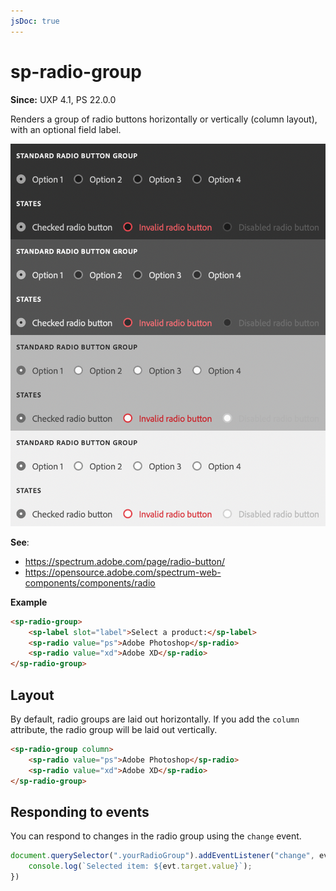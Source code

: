 ```yaml
---
jsDoc: true
---
```

# sp-radio-group

**Since:** UXP 4.1, PS 22.0.0

Renders a group of radio buttons horizontally or vertically (column layout), with an optional field label.

![Radio groups](../assets/sp-radio.png)

**See**:
- https://spectrum.adobe.com/page/radio-button/
- https://opensource.adobe.com/spectrum-web-components/components/radio

**Example**

```html
<sp-radio-group>
    <sp-label slot="label">Select a product:</sp-label>
    <sp-radio value="ps">Adobe Photoshop</sp-radio>
    <sp-radio value="xd">Adobe XD</sp-radio>
</sp-radio-group>
```

## Layout

By default, radio groups are laid out horizontally. If you add the `column` attribute, the radio group will be laid out vertically.

```html
<sp-radio-group column>
    <sp-radio value="ps">Adobe Photoshop</sp-radio>
    <sp-radio value="xd">Adobe XD</sp-radio>
</sp-radio-group>
```

## Responding to events

You can respond to changes in the radio group using the `change` event.

```js
document.querySelector(".yourRadioGroup").addEventListener("change", evt => {
    console.log(`Selected item: ${evt.target.value}`);
})
```

